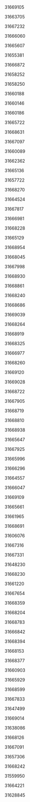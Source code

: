 31669105

31663705

31667232

31666060

31665607

31655381

31666872

31658252

31658250

31660188

31660146

31660186

31665722

31668631

31667097

31660089

31662362

31665136

31657722

31668270

31664524

31667817

31666981

31668228

31665129

31668954

31668045

31667998

31668930

31668861

31668240

31668686

31669039

31668264

31668919

31668325

31666977

31668260

31669120

31669028

31668722

31667905

31668719

31668810

31668938

31665647

31667925

31665996

31666296

31664557

31666047

31669109

31665661

31661965

31668691

31606076

31667316

31667331

31648230

31668230

31661220

31667654

31668359

31668204

31668783

31666842

31668394

31668153

31668377

31660903

31665929

31668599

31667833

31647499

31669014

31638086

31668126

31667091

31657306

31668242

31559950

31664221

31628845


